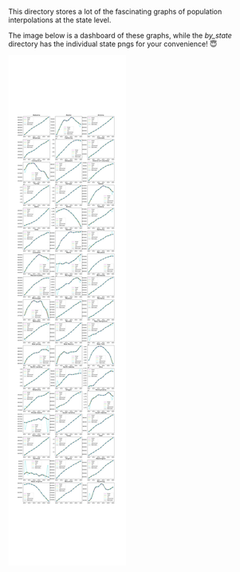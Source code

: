 This directory stores a lot of the fascinating graphs of population interpolations at the state level. 

The image below is a dashboard of these graphs, while the *by_state* directory has the individual state pngs for your convenience! :innocent:

![alt text](population_interpolations.png?raw=true "Population Interpolations for U.S. States and D.C.")
